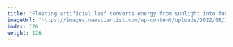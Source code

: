 ```yaml
---
title: "Floating artificial leaf converts energy from sunlight into fuel"
imageUrl: "https://images.newscientist.com/wp-content/uploads/2022/08/17150936/SEI_119854264.jpg?width=600"
index: 126
weight: 126
---
```

